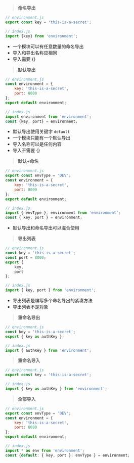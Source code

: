 > **命名导出**

```javascript
// environment.js
export const key = 'this-is-a-secret';

// index.js
import {key} from 'environment';
```

- 一个模块可以有任意数量的命名导出
- 导入和导出名称应相同
- 导入需要 {}



> **默认导出**

```javascript
// environment.js
const environment = {
    key: 'this-is-a-secret',
    port: 8000
};
export default environment;

// index.js
import environment from 'environment';
const {key, port} = environment;
```

- 默认导出使用关键字 `default`
- 一个模块只能有一个默认导出
- 导入名称可以是任何内容
- 导入不需要 {}



> **默认+命名**

```javascript
// environment.js
export const envType = 'DEV';
const environment = {
    key: 'this-is-a-secret',
    port: 8000
};
export default environment;

// index.js
import { envType }, environment from 'environment';
const { key, port } = environment;
```

- 默认导出和命名导出可以混合使用



> **导出列表**

```javascript
// environment.js
const key = 'this-is-a-secret';
const port = 8000;
export {
	key,
    port
};

// index.js
import { key, port } from 'environment';
```

- 导出列表是编写多个命名导出的紧凑方法
- 导出列表不是对象



> **重命名导出**

```javascript
// environment.js
const key = 'this-is-a-secret';
export { key as authKey };

// index.js
import { authKey } from 'environment';
```



> **重命名导入**

```javascript
// environment.js
export const key = 'this-is-a-secret';

// index.js
import { key as authKey } from 'environment';
```



> **全部导入**

```javascript
// environment.js
export const envType = 'DEV';
const environment = {
    key: 'this-is-a-secret',
    port: 8000
};
export default environment;

// index.js
import * as env from 'environment';
const {default: { key, port }, envType } = environment;
```

